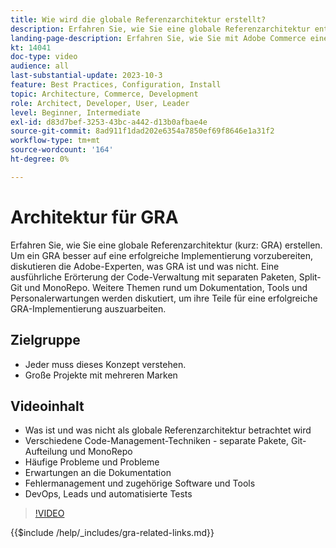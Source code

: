 ```yaml
---
title: Wie wird die globale Referenzarchitektur erstellt?
description: Erfahren Sie, wie Sie eine globale Referenzarchitektur entwerfen. Lernen Sie Techniken und Ideen kennen, um sicherzustellen, dass Ihr Projekt für eine globale Referenzarchitektur auf dem richtigen Weg beginnt
landing-page-description: Erfahren Sie, wie Sie mit Adobe Commerce eine globale Referenzarchitektur erstellen
kt: 14041
doc-type: video
audience: all
last-substantial-update: 2023-10-3
feature: Best Practices, Configuration, Install
topic: Architecture, Commerce, Development
role: Architect, Developer, User, Leader
level: Beginner, Intermediate
exl-id: d83d7bef-3253-43bc-a442-d13b0afbae4e
source-git-commit: 8ad911f1dad202e6354a7850ef69f8646e1a31f2
workflow-type: tm+mt
source-wordcount: '164'
ht-degree: 0%

---
```


# Architektur für GRA

Erfahren Sie, wie Sie eine globale Referenzarchitektur (kurz: GRA) erstellen. Um ein GRA besser auf eine erfolgreiche Implementierung vorzubereiten, diskutieren die Adobe-Experten, was GRA ist und was nicht. Eine ausführliche Erörterung der Code-Verwaltung mit separaten Paketen, Split-Git und MonoRepo. Weitere Themen rund um Dokumentation, Tools und Personalerwartungen werden diskutiert, um ihre Teile für eine erfolgreiche GRA-Implementierung auszuarbeiten.

## Zielgruppe

* Jeder muss dieses Konzept verstehen.
* Große Projekte mit mehreren Marken

## Videoinhalt

* Was ist und was nicht als globale Referenzarchitektur betrachtet wird
* Verschiedene Code-Management-Techniken - separate Pakete, Git-Aufteilung und MonoRepo
* Häufige Probleme und Probleme
* Erwartungen an die Dokumentation
* Fehlermanagement und zugehörige Software und Tools
* DevOps, Leads und automatisierte Tests

>[!VIDEO](https://video.tv.adobe.com/v/3424644?learn=on)

{{$include /help/_includes/gra-related-links.md}}
